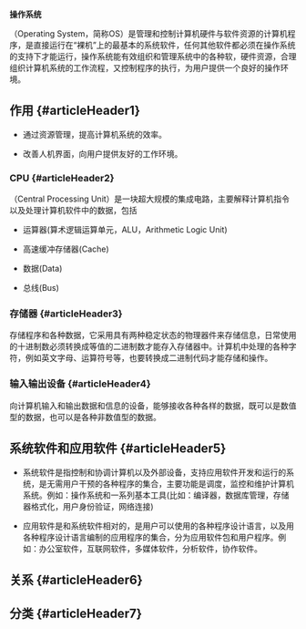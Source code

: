 **操作系统**

（Operating System，简称OS）是管理和控制计算机硬件与软件资源的计算机程序，是直接运行在“裸机”上的最基本的系统软件，任何其他软件都必须在操作系统的支持下才能运行，操作系统能有效组织和管理系统中的各种软，硬件资源，合理组织计算机系统的工作流程，又控制程序的执行，为用户提供一个良好的操作环境。

## 作用 {#articleHeader1}

* 通过资源管理，提高计算机系统的效率。

* 改善人机界面，向用户提供友好的工作环境。

### CPU {#articleHeader2}

（Central Processing Unit）是一块超大规模的集成电路，主要解释计算机指令以及处理计算机软件中的数据，包括

* 运算器\(算术逻辑运算单元，ALU，Arithmetic Logic Unit\)

* 高速缓冲存储器\(Cache\)

* 数据\(Data\)

* 总线\(Bus\)

### 存储器 {#articleHeader3}

存储程序和各种数据，它采用具有两种稳定状态的物理器件来存储信息，日常使用的十进制数必须转换成等值的二进制数才能存入存储器中。计算机中处理的各种字符，例如英文字母、运算符号等，也要转换成二进制代码才能存储和操作。

### 输入输出设备 {#articleHeader4}

向计算机输入和输出数据和信息的设备，能够接收各种各样的数据，既可以是数值型的数据，也可以是各种非数值型的数据。

## 系统软件和应用软件 {#articleHeader5}

* 系统软件是指控制和协调计算机以及外部设备，支持应用软件开发和运行的系统，是无需用户干预的各种程序的集合，主要功能是调度，监控和维护计算机系统。例如：操作系统和一系列基本工具\(比如：编译器，数据库管理，存储器格式化，用户身份验证，网络连接\)

* 应用软件是和系统软件相对的，是用户可以使用的各种程序设计语言，以及用各种程序设计语言编制的应用程序的集合，分为应用软件包和用户程序。例如：办公室软件，互联网软件，多媒体软件，分析软件，协作软件。

## 关系 {#articleHeader6}

## 分类 {#articleHeader7}



